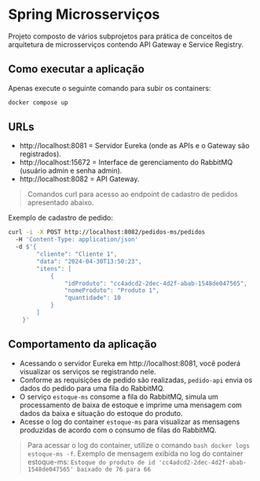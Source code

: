 # Spring Microsserviços

Projeto composto de vários subprojetos para prática de conceitos de arquitetura de microsserviços contendo API Gateway e Service Registry.

## Como executar a aplicação

Apenas execute o seguinte comando para subir os containers:

```bash
docker compose up
```

## URLs

- http://localhost:8081 = Servidor Eureka (onde as APIs e o Gateway são registrados).
- http://localhost:15672 = Interface de gerenciamento do RabbitMQ (usuário admin e senha admin).
- http://localhost:8082 = API Gateway.

> Comandos curl para acesso ao endpoint de cadastro de pedidos apresentado abaixo.

Exemplo de cadastro de pedido:
```bash
curl -i -X POST http://localhost:8082/pedidos-ms/pedidos
  -H 'Content-Type: application/json'
  -d $'{
        "cliente": "Cliente 1",
        "data": "2024-04-30T13:50:23",
        "itens": [
            {
                "idProduto": "cc4adcd2-2dec-4d2f-abab-1548de047565",
                "nomeProduto": "Produto 1",
                "quantidade": 10
            }
        ]
    }'
```

## Comportamento da aplicação

- Acessando o servidor Eureka em http://localhost:8081, você poderá visualizar os serviços se registrando nele.
- Conforme as requisições de pedido são realizadas, `pedido-api` envia os dados do pedido para uma fila do RabbitMQ.
- O serviço `estoque-ms` consome a fila do RabbitMQ, simula um processamento de baixa de estoque e imprime uma mensagem com dados da baixa e situação do estoque do produto.
- Acesse o log do container `estoque-ms` para visualizar as mensagens produzidas de acordo com o consumo de filas do RabbitMQ.
> Para acessar o log do container, utilize o comando ```bash docker logs estoque-ms -f```.
> Exemplo de mensagem exibida no log do container estoque-ms: `Estoque do produto de id 'cc4adcd2-2dec-4d2f-abab-1548de047565' baixado de 76 para 66`
